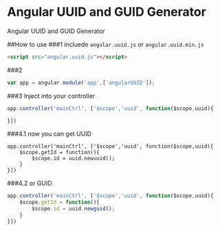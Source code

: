 Angular UUID and GUID Generator
===========================

Angular UUID and GUID Generator

##How to use
###1
incluede `angular.uuid.js` or `angular.uuid.min.js` 
```html
<script src="angular.uuid.js"></script>
````

###2
```javascript
var app = angular.module('app',['angularUUID']);
````

###3
Inject into your controller

```javascript
app.controller('mainCtrl', ['$scope','uuid', function($scope,uuid){

}])
````

###4.1
now you can get UUID 

```javascipt
app.controller('mainCtrl', ['$scope','uuid', function($scope,uuid){
	$scope.getId = function(){
		$scope.id = uuid.newuuid();
	}
}])
````
###4.2
or GUID 
```javascript
app.controller('mainCtrl', ['$scope','uuid', function($scope,uuid){
	$scope.getId = function(){
		$scope.id = uuid.newguid();
	}
}])
````

